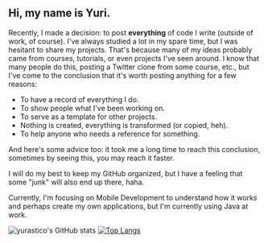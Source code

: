 ## Hi, my name is Yuri.

Recently, I made a decision: to post **everything** of code I write (outside of work, of course). I've always studied a lot in my spare time, but I was hesitant to share my projects. That's because many of my ideas probably came from courses, tutorials, or even projects I've seen around. I know that many people do this, posting a Twitter clone from some course, etc., but I've come to the conclusion that it's worth posting anything for a few reasons:

- To have a record of everything I do.
- To show people what I've been working on.
- To serve as a template for other projects.
- Nothing is created, everything is transformed (or copied, heh).
- To help anyone who needs a reference for something.

And here's some advice too: it took me a long time to reach this conclusion, sometimes by seeing this, you may reach it faster.

I will do my best to keep my GitHub organized, but I have a feeling that some "junk" will also end up there, haha.

Currently, I'm focusing on Mobile Development to understand how it works and perhaps create my own applications, but I'm currently using Java at work.



![yurastico's GitHub stats](https://github-readme-stats.vercel.app/api?username=yurastico&show_icons=true&theme=radical&hide_rank=false)
[![Top Langs](https://github-readme-stats.vercel.app/api/top-langs/?username=yurastico&layout=compact&theme=radical&bg_color=30,0d0d0d,191919&title_color=fff&text_color=fff&icon_color=79ff97)](https://github.com/anuraghazra/github-readme-stats)
